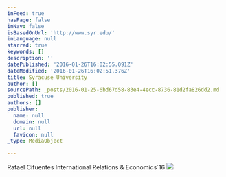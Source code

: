 ```yaml
---
inFeed: true
hasPage: false
inNav: false
isBasedOnUrl: 'http://www.syr.edu/'
inLanguage: null
starred: true
keywords: []
description: ''
datePublished: '2016-01-26T16:02:55.091Z'
dateModified: '2016-01-26T16:02:51.376Z'
title: Syracuse University
author: []
sourcePath: _posts/2016-01-25-6bd67d58-83e4-4ecc-8736-81d2fa826dd2.md
published: true
authors: []
publisher:
  name: null
  domain: null
  url: null
  favicon: null
_type: MediaObject

---
```

Rafael Cifuentes  International Relations & Economics´16
![](https://s3-us-west-2.amazonaws.com/the-grid-img/p/39b44061410c299ab0f7f04b350b46faefd9ccbe.jpg)